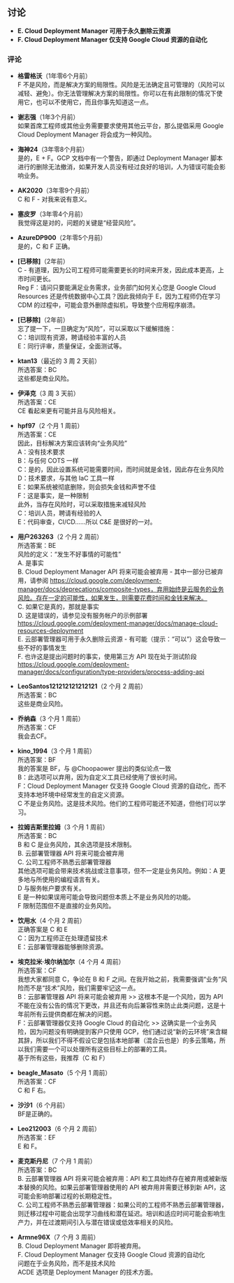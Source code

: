 ## 讨论
  
  - **E. Cloud Deployment Manager 可用于永久删除云资源**
  - **F. Cloud Deployment Manager 仅支持 Google Cloud 资源的自动化**
  
  ### 评论
  
  - **格雷格沃**（1年零6个月前）  
    F 不是风险，而是解决方案的局限性。风险是无法确定且可管理的（风险可以减轻、避免）。你无法管理解决方案的局限性。你可以在有此限制的情况下使用它，也可以不使用它，而且你事先知道这一点。
  
  - **谢志强**（1年3个月前）  
    如果首席工程师或其他业务需要要求使用其他云平台，那么提倡采用 Google Cloud Deployment Manager 将会成为一种风险。
  
  - **海神24**（3年零8个月前）  
    是的，E + F。GCP 文档中有一个警告，即通过 Deployment Manager 脚本进行的删除无法撤消，如果开发人员没有经过良好的培训，人为错误可能会影响业务。
  
  - **AK2020**（3年零9个月前）  
    C 和 F - 对我来说有意义。
  
  - **塞皮罗**（3年零4个月前）  
    我觉得这是对的，问题的关键是“经营风险”。
  
  - **AzureDP900**（2年零5个月前）  
    是的，C 和 F 正确。
  
  - **[已移除]**（2年前）  
    C - 有道理，因为公司工程师可能需要更长的时间来开发，因此成本更高，上市时间更长。  
    Reg F：请问只要能满足业务需求，业务部门如何关心您是 Google Cloud Resources 还是传统数据中心工具？因此我倾向于 E，因为工程师仍在学习 CDM 的过程中，可能会意外删除虚拟机，导致整个应用程序崩溃。
  
  - **[已移除]**（2年前）  
    忘了提一下，一旦确定为“风险”，可以采取以下缓解措施：  
    C：培训现有资源，聘请经验丰富的人员  
    E：同行评审，质量保证，全面测试等。
  
  - **ktan13**（最近的 3 周 2 天前）  
    所选答案：BC  
    这些都是商业风险。
  
  - **伊泽克**（3 周 3 天前）  
    所选答案：CE  
    CE 看起来更有可能并且与风险相关。
  
  - **hpf97**（2 个月 1 周前）  
    所选答案：CE  
    因此，目标解决方案应该转向“业务风险”  
    A：没有技术要求  
    B：与任何 COTS 一样  
    C：是的，因此设置系统可能需要时间，而时间就是金钱，因此存在业务风险  
    D：技术要求，与其他 IaC 工具一样  
    E：如果系统被彻底删除，则会损失金钱和声誉不佳  
    F：这是事实，是一种限制  
    此外，当存在风险时，可以采取措施来减轻风险  
    C：培训人员，聘请有经验的人  
    E：代码审查，CI/CD......所以 C&E 是很好的一对。
  
  - **用户263263**（2 个月 2 周前）  
    所选答案：BE  
    风险的定义：“发生不好事情的可能性”  
    A. 是事实  
    B. Cloud Deployment Manager API 将来可能会被弃用 - 其中一部分已被弃用，请参阅 https://cloud.google.com/deployment-manager/docs/deprecations/composite-types，弃用始终是云服务的业务风险。存在一定的可能性，如果发生，则需要花费时间和金钱来解决。  
    C. 如果它是真的，那就是事实  
    D. 这是错误的，请参见没有服务帐户的示例部署 https://cloud.google.com/deployment-manager/docs/manage-cloud-resources-deployment  
    E. 云部署管理器可用于永久删除云资源 - 有可能（提示：“可以”）这会导致一些不好的事情发生  
    F. 也许这是提出问题时的事实，使用第三方 API 现在处于测试阶段 https://cloud.google.com/deployment-manager/docs/configuration/type-providers/process-adding-api
  
  - **LeoSantos121212121212121**（2 个月 2 周前）  
    所选答案：BC  
    这些是商业风险。
  
  - **乔纳森**（3 个月 1 周前）  
    所选答案：CF  
    我会去CF。
  
  - **kino_1994**（3 个月 1 周前）  
    所选答案：BF  
    我的答案是 BF，与 @Choopaower 提出的类似论点一致  
    B：此选项可以弃用，因为自定义工具已经使用了很长时间。  
    F：Cloud Deployment Manager 仅支持 Google Cloud 资源的自动化，而不支持本地环境中经常发生的自定义资源。  
    C 不是业务风险。这是技术风险。他们的工程师可能还不知道，但他们可以学习。
  
  - **拉姆吉斯里拉姆**（3 个月 1 周前）  
    所选答案：BC  
    B 和 C 是业务风险，其余选项是技术限制。  
    B. 云部署管理器 API 将来可能会被弃用  
    C. 公司工程师不熟悉云部署管理器  
    其他选项可能会带来技术挑战或注意事项，但不一定是业务风险。例如：A 更多地与所使用的编程语言有关。  
    D 与服务帐户要求有关。  
    E 是一种如果误用可能会导致问题但本质上不是业务风险的功能。  
    F 限制范围但不是直接的业务风险。
  
  - **饮用水**（4 个月 2 周前）  
    正确答案是 C 和 E  
    C：因为工程师正在处理遗留技术  
    E：云部署管理器能够删除资源。
  
  - **埃克拉米·埃尔纳加尔**（4 个月 4 周前）  
    所选答案：CF  
    我想大家都同意 C，争论在 B 和 F 之间。在我开始之前，我需要强调“业务”风险而不是“技术”风险，我们需要牢记这一点。  
    B：云部署管理器 API 将来可能会被弃用 >> 这根本不是一个风险，因为 API 不能在没有公告的情况下更改，并且还有向后兼容性来防止此类问题，这是十年前所有云提供商都在解决的问题。  
    F：云部署管理器仅支持 Google Cloud 的自动化 >> 这确实是一个业务风险，因为问题没有明确提到客户只使用 GCP，他们通过说“新的云环境”来含糊其辞，所以我们不得不假设它是包括本地部署（混合云也是）的多云策略，所以我们需要一个可以处理所有这些目标上的部署的工具。  
    基于所有这些，我推荐（C 和 F）
  
  - **beagle_Masato**（5 个月 1 周前）  
    所选答案：CF  
    C 和 F 右。
  
  - **沙沙1**（6 个月前）  
    BF是正确的。
  
  - **Leo212003**（6 个月 2 周前）  
    所选答案：EF  
    E 和 F。
  
  - **麦克斯丹尼**（7 个月 1 周前）  
    所选答案：BC  
    B. 云部署管理器 API 将来可能会被弃用：API 和工具始终存在被弃用或被新版本替换的风险。如果云部署管理器使用的 API 被弃用并需要迁移到新 API，这可能会影响部署过程的长期稳定性。  
    C. 公司工程师不熟悉云部署管理器：如果公司的工程师不熟悉云部署管理器，则迁移过程中可能会出现学习曲线和潜在延迟。培训和适应时间可能会影响生产力，并在过渡期间引入与潜在错误或低效率相关的风险。
  
  - **Armne96X**（7 个月 3 周前）  
    B. Cloud Deployment Manager 即将被弃用。  
    F. Cloud Deployment Manager 仅支持 Google Cloud 资源的自动化  
    问题在于业务风险，而不是技术风险  
    ACDE 选项是 Deployment Manager 的技术方面。
  